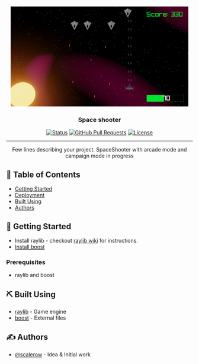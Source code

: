 <p align="center">
  <a href="" rel="noopener">
 <img width=480px height=270px src="./2DShooter/media/readme_example.png" alt="Project logo"></a>
</p>

<h3 align="center">Space shooter</h3>

<div align="center">

[![Status](https://img.shields.io/badge/status-active-success.svg)]()
[![GitHub Pull Requests](https://img.shields.io/github/issues-pr/kylelobo/The-Documentation-Compendium.svg)](https://github.com/scalerow/SpaceShooter/pulls)
[![License](https://img.shields.io/badge/license-MIT-blue.svg)](/LICENSE)

</div>

---

<p align="center"> Few lines describing your project.
SpaceShooter with arcade mode and campaign mode in progress
    <br> 
</p>

## 📝 Table of Contents

- [Getting Started](#getting_started)
- [Deployment](#deployment)
- [Built Using](#built_using)
- [Authors](#authors)

## 🏁 Getting Started <a name = "getting_started"></a>

- Install raylib - checkout [raylib wiki](https://github.com/raysan5/raylib/wiki) for instructions.
- [Install boost](https://www.boost.org/) 

### Prerequisites

- raylib and boost

## ⛏️ Built Using <a name = "built_using"></a>

- [raylib](https://www.raylib.com/) - Game engine
- [boost](https://boost.org/) - External files

## ✍️ Authors <a name = "authors"></a>

- [@scalerow](https://github.com/scalerow) - Idea & Initial work